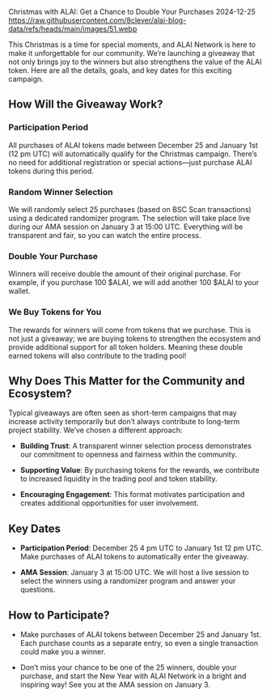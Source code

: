 Christmas with ALAI: Get a Chance to Double Your Purchases
2024-12-25
https://raw.githubusercontent.com/8clever/alai-blog-data/refs/heads/main/images/51.webp


This Christmas is a time for special moments, and ALAI Network is here to make it unforgettable for our community. We’re launching a giveaway that not only brings joy to the winners but also strengthens the value of the ALAI token. Here are all the details, goals, and key dates for this exciting campaign.

## How Will the Giveaway Work?

### Participation Period
All purchases of ALAI tokens made between December 25 and January 1st (12 pm UTC) will automatically qualify for the Christmas campaign. There’s no need for additional registration or special actions—just purchase ALAI tokens during this period.

### Random Winner Selection
We will randomly select 25 purchases (based on BSC Scan transactions) using a dedicated randomizer program. The selection will take place live during our AMA session on January 3 at 15:00 UTC. Everything will be transparent and fair, so you can watch the entire process.

### Double Your Purchase
Winners will receive double the amount of their original purchase. For example, if you purchase 100 $ALAI, we will add another 100 $ALAI to your wallet.

### We Buy Tokens for You
The rewards for winners will come from tokens that we purchase. This is not just a giveaway; we are buying tokens to strengthen the ecosystem and provide additional support for all token holders. Meaning these double earned tokens will also contribute to the trading pool!

## Why Does This Matter for the Community and Ecosystem?
Typical giveaways are often seen as short-term campaigns that may increase activity temporarily but don’t always contribute to long-term project stability. We’ve chosen a different approach:

- **Building Trust**: A transparent winner selection process demonstrates our commitment to openness and fairness within the community.

- **Supporting Value**: By purchasing tokens for the rewards, we contribute to increased liquidity in the trading pool and token stability.

- **Encouraging Engagement**: This format motivates participation and creates additional opportunities for user involvement.

## Key Dates

- **Participation Period**: December 25 4 pm UTC to January 1st 12 pm UTC. Make purchases of ALAI tokens to automatically enter the giveaway.

- **AMA Session**: January 3 at 15:00 UTC. We will host a live session to select the winners using a randomizer program and answer your questions.

## How to Participate?

- Make purchases of ALAI tokens between December 25 and January 1st. Each purchase counts as a separate entry, so even a single transaction could make you a winner.

- Don’t miss your chance to be one of the 25 winners, double your purchase, and start the New Year with ALAI Network in a bright and inspiring way! See you at the AMA session on January 3.
